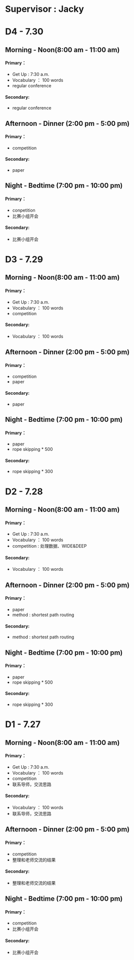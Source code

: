 # **Supervisor : Jacky**

# D4 - 7.30
## Morning - Noon(8:00 am - 11:00 am)
#### Primary：
- Get Up : 7:30 a.m.
- Vocabulary ： 100 words
- regular conference
#### Secondary:
- regular conference

## Afternoon - Dinner (2:00 pm - 5:00 pm)
#### Primary：
- competition
#### Secondary:
- paper

## Night - Bedtime (7:00 pm - 10:00 pm)
#### Primary：
- conpetition
- 比赛小组开会
#### Secondary:
- 比赛小组开会

# D3 - 7.29
## Morning - Noon(8:00 am - 11:00 am)
#### Primary：
- Get Up : 7:30 a.m.
- Vocabulary ： 100 words
- competition 
#### Secondary:
- Vocabulary ： 100 words

## Afternoon - Dinner (2:00 pm - 5:00 pm)
#### Primary：
- competition
- paper
#### Secondary:
- paper

## Night - Bedtime (7:00 pm - 10:00 pm)
#### Primary：
- paper
- rope skipping * 500
#### Secondary:
- rope skipping * 300

# D2 - 7.28
## Morning - Noon(8:00 am - 11:00 am)
#### Primary：
- Get Up : 7:30 a.m.
- Vocabulary ： 100 words
- competition : 处理数据、WIDE&DEEP
#### Secondary:
- Vocabulary ： 100 words

## Afternoon - Dinner (2:00 pm - 5:00 pm)
#### Primary：
- paper
- method : shortest path routing
#### Secondary:
- method : shortest path routing

## Night - Bedtime (7:00 pm - 10:00 pm)
#### Primary：
- paper
- rope skipping * 500
#### Secondary:
- rope skipping * 300

# D1 - 7.27
## Morning - Noon(8:00 am - 11:00 am)
#### Primary：
- Get Up : 7:30 a.m.
- Vocabulary ： 100 words
- competition
- 联系导师，交流思路
#### Secondary:
- Vocabulary ： 100 words
- 联系导师，交流思路

## Afternoon - Dinner (2:00 pm - 5:00 pm)
#### Primary：
- competition
- 整理和老师交流的结果
#### Secondary:
- 整理和老师交流的结果

## Night - Bedtime (7:00 pm - 10:00 pm)
#### Primary：
- competition
- 比赛小组开会
#### Secondary:
- 比赛小组开会


